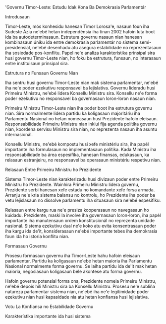 'Governu Timor-Leste: Estudu Idak Kona Ba Demokrasia Parlamentár

Introdusaun

Timor-Leste, mós konhesidu hanesan Timor Lorosa'e, nasaun foun iha Sudeste Ázia ne'ebé hetan independénsia iha tinan 2002 hafoin luta boot ida ba autodeterminasaun. Estrutura governu nasaun nian hanesan kombinasaun úniku ida entre demokrasia parlamentár no sistema semi-presidensial, ne'ebé desenhadu atu asegura estabilidade no reprezentasaun iha sosiedade pos-konflitu. Papel ne'e analiza karakterístika prinsipal sira husi governu Timor-Leste nian, ho foku ba estrutura, funsaun, no interasaun entre instituisaun prinsipal sira.

Estrutura no Funsaun Governu Nian

Iha sentru husi governu Timor-Leste nian mak sistema parlamentar, ne'ebé iha ne'e poder ezekutivu responsavel ba lejislativa. Governu lideradu husi Primeiru Ministru, ne'ebé lidera Konsellu Ministru sira. Konsellu ne'e forma poder ezekutivu no responsavel ba governasaun loron-loron nasaun nian.

Primeiru Ministru Timor-Leste nian iha poder boot iha estrutura governu nian. Sira normalmente lidera partidu ka koligasaun majoritáriu iha Parlamentu Nasional no hetan nomeasaun husi Prezidente hafoin eleisaun. Responsabilidade Primeiru Ministru nian inklui fija agenda polítika governu nian, koordena servisu Ministru sira nian, no reprezenta nasaun iha asuntu internasionál.

Konsellu Ministru, ne'ebé kompostu husi xefe ministériu sira, iha papél importante iha formulasaun no implementasaun polítika. Kada Ministru iha responsabilidade ba área espesífika, hanesan finansas, edukasaun, ka relasaun estranjeiru, no responsavel ba operasaun ministériu respetivu nian.

Relasaun Entre Primeiru Ministru ho Prezidente

Sistema Timor-Leste nian karakterizadu husi divizaun poder entre Primeiru Ministru ho Prezidente. Wainhira Primeiru Ministru lidera governu, Prezidente serbi hanesan xefe estadu no komandante xefe forsa armada. Arranju ne'e kria sistema balansu no kontrolu, ho Prezidente iha poder ba vetu lejislasaun no dissolve parlamentu iha situasaun sira ne'ebé espesífiku.

Relasaun entre kargu rua ne'e presiza kooperasaun no navegasaun ho kuidadu. Prezidente, maski la involve iha governasaun loron-loron, iha papél importante iha manutensaun ordem konstitusionál no reprezenta unidade nasionál. Sistema ezekutivu dual ne'e koko atu evita konsentrasaun poder iha kargu ida de'it, konsiderasaun ne'ebé importante tebes iha demokrasia foun ida ho istoria konflitu nian.

Formasaun Governu

Prosesu formasaun governu iha Timor-Leste hahu hafoin eleisaun parlamentar. Partidu ka koligasaun ne'ebé hetan maioria iha Parlamentu Nasional normalmente forma governu. Se laiha partidu ida de'it mak hetan maioria, negosiasaun koligasaun bele akontese atu forma governu.

Hafoin governu potensial forma ona, Prezidente nomeia Primeiru Ministru, ne'ebé depois hili Ministru sira ba Konsellu Ministru. Prosesu ne'e subliña natureza parlamentar sistema nian, ne'ebé iha ne'e legitimidade poder ezekutivu nian husi kapasidade nia atu hetan konfiansa husi lejislativa.

Votu La Konfiansa no Estabilidade Governu

Karakterístika importante ida husi sistema